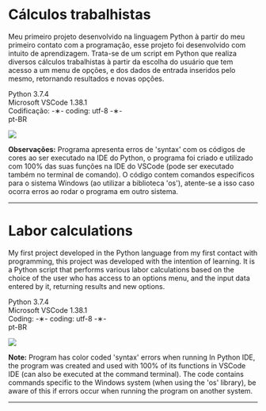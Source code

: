 # Cálculos trabalhistas

Meu primeiro projeto desenvolvido na linguagem Python à partir do meu primeiro contato com a programação, esse projeto foi desenvolvido com intuito de aprendizagem. Trata-se de um script em Python que realiza diversos cálculos trabalhistas à partir da escolha do usuário que tem acesso a um menu de opções, e dos dados de entrada inseridos pelo mesmo, retornando resultados e novas opções. 

Python 3.7.4 </br>
Microsoft VSCode 1.38.1 </br>
Codificação: -&lowast;- coding: utf-8 -&lowast;- </br>
pt-BR </br>

![](https://github.com/alpdias/calculos-trabalhistas-python/blob/master/_img/menu-inicial.png)

<strong>Observações:</strong> Programa apresenta erros de 'syntax' com os códigos de cores ao ser executado na IDE do Python, o programa foi criado e utilizado com 100% das suas funções na IDE do VSCode (pode ser executado também no terminal de comando). O código contem comandos especificos para o sistema Windows (ao utilizar a biblioteca 'os'), atente-se a isso caso ocorra erros ao rodar o programa em outro sistema.

---------------------------------------------------------------------------------------------------------------------------------------

# Labor calculations

My first project developed in the Python language from my first contact with programming, this project was developed with the intention of learning.  It is a Python script that performs various labor calculations based on the choice of the user who has access to an options menu, and the input data entered by it, returning results and new options.

Python 3.7.4 </br>
Microsoft VSCode 1.38.1 </br>
Coding: -&lowast;- coding: utf-8 -&lowast;- </br>
pt-BR </br>

![](https://github.com/alpdias/calculos-trabalhistas-python/blob/master/_img/menu-inicial.png)

<strong>Note:</strong> Program has color coded 'syntax' errors when running In Python IDE, the program was created and used with 100% of its functions in VSCode IDE (can also be executed at the command terminal). The code contains commands specific to the Windows system (when using the 'os' library), be aware of this if errors occur when running the program on another system.

----------------------------------------------------------------------------------------------------------------------------------------
